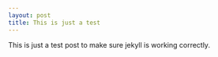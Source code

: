 ```yaml
---
layout: post
title: This is just a test
---
```


This is just a test post to make sure jekyll is working correctly.
